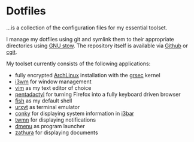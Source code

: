 # Dotfiles

…is a collection of the configuration files for my essential toolset.

I manage my dotfiles using git and symlink them to their appropriate directories using [GNU stow]. The repository itself is available via [Github] or [cgit].

My toolset currently consists of the following applications:

* fully encrypted [ArchLinux] installation with the [grsec] kernel
* [i3wm] for window management
* [vim] as my text editor of choice
* [pentadactyl] for turning Firefox into a fully keyboard driven browser
* [fish] as my default shell
* [urxvt] as terminal emulator
* [conky] for displaying system information in [i3bar]
* [twmn] for displaying notifications
* [dmenu] as program launcher
* [zathura] for displaying documents

[GNU stow]: https://www.gnu.org/software/stow/
[Github]: https://github.com/KnairdA/dotfiles
[cgit]: http://code.kummerlaender.eu/Dotfiles/
[ArchLinux]: https://archlinux.org
[grsec]: https://grsecurity.net
[i3wm]: http://i3wm.org
[vim]: http://vim.org
[pentadactyl]: http://5digits.org/pentadactyl/
[fish]: http://fishshell.com/
[urxvt]: http://software.schmorp.de/pkg/rxvt-unicode.html
[conky]: http://conky.sourceforge.net/
[i3bar]: http://i3wm.org/docs/i3bar-protocol.html
[twmn]: https://github.com/sboli/twmn
[dmenu]: http://tools.suckless.org/dmenu/
[zathura]: https://pwmt.org/projects/zathura/
